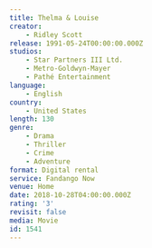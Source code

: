 ```yaml
---
title: Thelma & Louise
creator:
    - Ridley Scott
release: 1991-05-24T00:00:00.000Z
studios:
    - Star Partners III Ltd.
    - Metro-Goldwyn-Mayer
    - Pathé Entertainment
language:
    - English
country:
    - United States
length: 130
genre:
    - Drama
    - Thriller
    - Crime
    - Adventure
format: Digital rental
service: Fandango Now
venue: Home
date: 2018-10-28T04:00:00.000Z
rating: '3'
revisit: false
media: Movie
id: 1541
---
```



